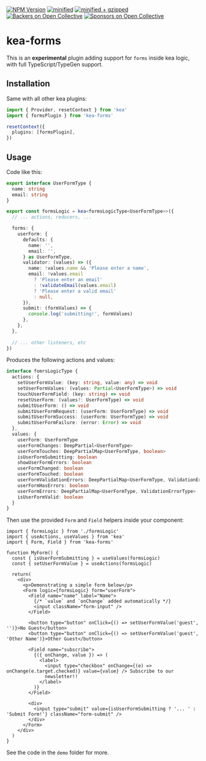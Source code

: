 [![NPM Version](https://img.shields.io/npm/v/kea-forms.svg)](https://www.npmjs.com/package/kea-forms)
[![minified](https://badgen.net/bundlephobia/min/kea-forms)](https://bundlephobia.com/result?p=kea-forms)
[![minified + gzipped](https://badgen.net/bundlephobia/minzip/kea-forms)](https://bundlephobia.com/result?p=kea-forms)
[![Backers on Open Collective](https://opencollective.com/kea/backers/badge.svg)](#backers)
[![Sponsors on Open Collective](https://opencollective.com/kea/sponsors/badge.svg)](#sponsors)

# kea-forms

This is an **experimental** plugin adding support for `forms` inside kea logic, with full TypeScript/TypeGen support.

## Installation

Same with all other kea plugins:

```ts
import { Provider, resetContext } from 'kea'
import { formsPlugin } from 'kea-forms'

resetContext({
  plugins: [formsPlugin],
})
```

## Usage

Code like this:

```ts
export interface UserFormType {
  name: string
  email: string
}

export const formsLogic = kea<formsLogicType<UserFormType>>({
  // ... actions, reducers, ...

  forms: {
    userForm: {
      defaults: {
        name: '',
        email: '',
      } as UserFormType,
      validator: (values) => ({
        name: !values.name && 'Please enter a name',
        email: !values.email
          ? 'Please enter an email'
          : !validateEmail(values.email)
          ? 'Please enter a valid email'
          : null,
      }),
      submit: (formValues) => {
        console.log('submitting!', formValues)
      },
    },
  },
    
  // ... other listeners, etc
})
```

Produces the following actions and values:

```ts
interface fomrsLogicType {
  actions: {
    setUserFormValue: (key: string, value: any) => void
    setUserFormValues: (values: Partial<UserFormType>) => void
    touchUserFormField: (key: string) => void
    resetUserForm: (values?: UserFormType) => void
    submitUserForm: () => void
    submitUserFormRequest: (userForm: UserFormType) => void
    submitUserFormSuccess: (userForm: UserFormType) => void
    submitUserFormFailure: (error: Error) => void
  },
  values: {
    userForm: UserFormType
    userFormChanges: DeepPartial<UserFormType>
    userFormTouches: DeepPartialMap<UserFormType, boolean>
    isUserFormSubmitting: boolean
    showUserFormErrors: boolean
    userFormChanged: boolean
    userFormTouched: boolean
    userFormValidationErrors: DeepPartialMap<UserFormType, ValidationErrorType>
    userFormHasErrors: boolean
    userFormErrors: DeepPartialMap<UserFormType, ValidationErrorType>
    isUserFormValid: boolean
  }
}
```

Then use the provided `Form` and `Field` helpers inside your component:


```tsx
import { formsLogic } from './formsLogic'
import { useActions, useValues } from 'kea'
import { Form, Field } from 'kea-forms'

function MyForm() {
  const { isUserFormSubmitting } = useValues(formsLogic)
  const { setUserFormValue } = useActions(formsLogic)

  return(
    <div>
      <p>Demonstrating a simple form below</p>
      <Form logic={formsLogic} form="userForm">
        <Field name="name" label="Name">
          {/* `value` and `onChange` added automatically */}
          <input className="form-input" />
        </Field>

        <button type="button" onClick={() => setUserFormValue('guest', '')}>No Guest</button>
        <button type="button" onClick={() => setUserFormValue('guest', 'Other Name')}>Other Guest</button>

        <Field name="subscribe">
          {({ onChange, value }) => (
            <label>
              <input type="checkbox" onChange={(e) => onChange(e.target.checked)} value={value} /> Subscribe to our
              newsletter!!
            </label>
          )}
        </Field>

        <div>
          <input type="submit" value={isUserFormSubmitting ? '... ' : 'Submit Form!'} className="form-submit" />
        </div>
      </Form>
    </div>
  )
}
```

See the code in the `demo` folder for more.